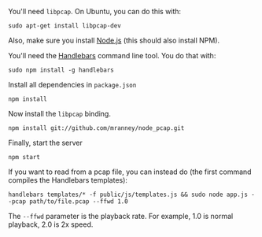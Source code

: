 You'll need `libpcap`. On Ubuntu, you can do this with: 

```
sudo apt-get install libpcap-dev
```

Also, make sure you install [Node.js](https://nodejs.org/en/) (this should also install NPM).

You'll need the [Handlebars](http://handlebarsjs.com/) command line tool. You
do that with:

```
sudo npm install -g handlebars
```
  
Install all dependencies in `package.json`

```
npm install
```
Now install the `libpcap` binding.

```
npm install git://github.com/mranney/node_pcap.git
```

Finally, start the server
```
npm start
```

If you want to read from a pcap file, you can instead do (the first command
compiles the Handlebars templates):

```
handlebars templates/* -f public/js/templates.js && sudo node app.js --pcap path/to/file.pcap --ffwd 1.0
```

The `--ffwd` parameter is the playback rate. For example, 1.0 is normal playback, 2.0 is 2x speed.
